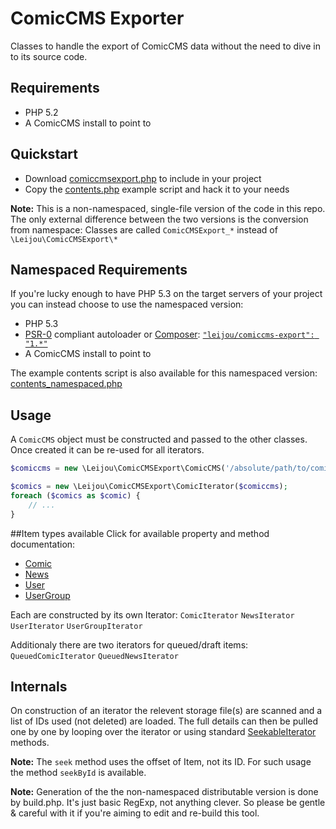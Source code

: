 ComicCMS Exporter
=================
Classes to handle the export of ComicCMS data without the need to dive in to its source code.

Requirements
------------
- PHP 5.2
- A ComicCMS install to point to

Quickstart
----------
- Download [comiccmsexport.php](examples/comiccmsexport.php) to include in your project
- Copy the [contents.php](examples/contents.php) example script and hack it to your needs

**Note:** This is a non-namespaced, single-file version of the code in this repo. The only
external difference between the two versions is the conversion from namespace:
Classes are called `ComicCMSExport_*` instead of `\Leijou\ComicCMSExport\*`

Namespaced Requirements
-----------------------
If you're lucky enough to have PHP 5.3 on the target servers of your project you can instead
choose to use the namespaced version:
- PHP 5.3
- [PSR-0](https://github.com/php-fig/fig-standards/blob/master/accepted/PSR-0.md) compliant
  autoloader or [Composer](http://getcomposer.org/):
  [`"leijou/comiccms-export": "1.*"`](https://packagist.org/packages/leijou/comiccms-export)
- A ComicCMS install to point to

The example contents script is also available for this namespaced version:
[contents_namespaced.php](examples/contents_namespaced.php)

Usage
-----
A `ComicCMS` object must be constructed and passed to the other classes. Once created it can
be re-used for all iterators.

```php
$comiccms = new \Leijou\ComicCMSExport\ComicCMS('/absolute/path/to/comiccms');

$comics = new \Leijou\ComicCMSExport\ComicIterator($comiccms);
foreach ($comics as $comic) {
    // ...
}
```

##Item types available
Click for available property and method documentation:
- [Comic](Leijou/ComicCMSExport/Comic.php)
- [News](Leijou/ComicCMSExport/News.php)
- [User](Leijou/ComicCMSExport/User.php)
- [UserGroup](Leijou/ComicCMSExport/UserGroup.php)

Each are constructed by its own Iterator:
`ComicIterator`
`NewsIterator`
`UserIterator`
`UserGroupIterator`

Additionaly there are two iterators for queued/draft items:
`QueuedComicIterator`
`QueuedNewsIterator`

Internals
---------
On construction of an iterator the relevent storage file(s) are scanned and a list of IDs used (not
deleted) are loaded. The full details can then be pulled one by one by looping over the iterator or
using standard [SeekableIterator](http://php.net/class.seekableiterator.php) methods.

**Note:** The `seek` method uses the offset of Item, not its ID. For such usage the method
`seekById` is available.

**Note:** Generation of the the non-namespaced distributable version is done by build.php. It's
just basic RegExp, not anything clever. So please be gentle & careful with it if you're aiming to
edit and re-build this tool.
